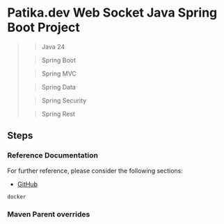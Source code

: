 # Patika.dev Web Socket Java Spring Boot Project
>
>> Java 24
>
>> Spring Boot
>
>> Spring MVC
>
>> Spring Data
>
>> Spring Security
>
>> Spring Rest 


## Steps


### Reference Documentation

For further reference, please consider the following sections:

* [GitHub](https://github.com/ayhan-unlu/WebSocketSpringBoot)

[//]: # ()
[//]: # (* [Official Apache Maven documentation]&#40;https://maven.apache.org/guides/index.html&#41;)

[//]: # (* [Spring Boot Maven Plugin Reference Guide]&#40;https://docs.spring.io/spring-boot/3.5.5/maven-plugin&#41;)

[//]: # (* [Create an OCI image]&#40;https://docs.spring.io/spring-boot/3.5.5/maven-plugin/build-image.html&#41;)

[//]: # (* [Spring Boot Actuator]&#40;https://docs.spring.io/spring-boot/3.5.5/reference/actuator/index.html&#41;)

[//]: # (* [Spring Configuration Processor]&#40;https://docs.spring.io/spring-boot/3.5.5/specification/configuration-metadata/annotation-processor.html&#41;)

[//]: # (* [Spring Data JPA]&#40;https://docs.spring.io/spring-boot/3.5.5/reference/data/sql.html#data.sql.jpa-and-spring-data&#41;)

[//]: # (* [Spring Boot DevTools]&#40;https://docs.spring.io/spring-boot/3.5.5/reference/using/devtools.html&#41;)

[//]: # (* [Spring Security]&#40;https://docs.spring.io/spring-boot/3.5.5/reference/web/spring-security.html&#41;)

[//]: # (* [Thymeleaf]&#40;https://docs.spring.io/spring-boot/3.5.5/reference/web/servlet.html#web.servlet.spring-mvc.template-engines&#41;)

[//]: # (* [Validation]&#40;https://docs.spring.io/spring-boot/3.5.5/reference/io/validation.html&#41;)

[//]: # (* [Spring Web]&#40;https://docs.spring.io/spring-boot/3.5.5/reference/web/servlet.html&#41;)

[//]: # (* [WebSocket]&#40;https://docs.spring.io/spring-boot/3.5.5/reference/messaging/websockets.html&#41;)

```sh
docker
```


[//]: # (### Guides)

[//]: # (The following guides illustrate how to use some features concretely:)

[//]: # ()
[//]: # (* [Building a RESTful Web Service with Spring Boot Actuator]&#40;https://spring.io/guides/gs/actuator-service/&#41;)

[//]: # (* [Accessing Data with JPA]&#40;https://spring.io/guides/gs/accessing-data-jpa/&#41;)

[//]: # (* [Accessing data with MySQL]&#40;https://spring.io/guides/gs/accessing-data-mysql/&#41;)

[//]: # (* [Securing a Web Application]&#40;https://spring.io/guides/gs/securing-web/&#41;)

[//]: # (* [Spring Boot and OAuth2]&#40;https://spring.io/guides/tutorials/spring-boot-oauth2/&#41;)

[//]: # (* [Authenticating a User with LDAP]&#40;https://spring.io/guides/gs/authenticating-ldap/&#41;)

[//]: # (* [Handling Form Submission]&#40;https://spring.io/guides/gs/handling-form-submission/&#41;)

[//]: # (* [Validation]&#40;https://spring.io/guides/gs/validating-form-input/&#41;)

[//]: # (* [Building a RESTful Web Service]&#40;https://spring.io/guides/gs/rest-service/&#41;)

[//]: # (* [Serving Web Content with Spring MVC]&#40;https://spring.io/guides/gs/serving-web-content/&#41;)

[//]: # (* [Building REST services with Spring]&#40;https://spring.io/guides/tutorials/rest/&#41;)

[//]: # (* [Using WebSocket to build an interactive web application]&#40;https://spring.io/guides/gs/messaging-stomp-websocket/&#41;)

### Maven Parent overrides

[//]: # (Due to Maven's design, elements are inherited from the parent POM to the project POM.)

[//]: # (While most of the inheritance is fine, it also inherits unwanted elements like `<license>` and `<developers>` from the)

[//]: # (parent.)

[//]: # (To prevent this, the project POM contains empty overrides for these elements.)

[//]: # (If you manually switch to a different parent and actually want the inheritance, you need to remove those overrides.)

[//]: # ()

